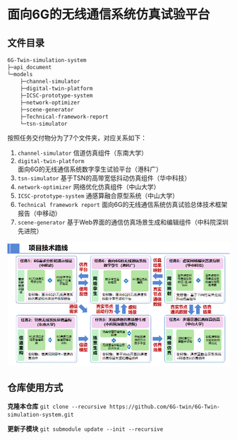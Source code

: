 # 面向6G的无线通信系统仿真试验平台​

## 文件目录

```
6G-Twin-simulation-system
├─api_document
└─models
    ├─channel-simulator
    ├─digital-twin-platform
    ├─ICSC-prototype-system
    ├─network-optimizer
    ├─scene-generator
    ├─Technical-framework-report
    └─tsn-simulator
```

按照任务交付物分为了7个文件夹，对应关系如下：

1. `channel-simulator` 信道仿真组件​（东南大学）
2. `digital-twin-platform` 面向6G的无线通信系统数字孪生试验平台（港科广）
3. `tsn-simulator` 基于TSN的高带宽低抖动仿真组件（华中科技）
4. `network-optimizer` 网络优化仿真组件​（中山大学）
5. `​​ICSC-prototype-system` 通感算融合原型系统（中山大学）
6. `Technical framework report` 面向6G的无线通信系统仿真试验总体技术框架报告（中移动）
7. `scene-generator` 基于Web界面的通信仿真场景生成和编辑组件（中科院深圳先进院）

![](https://github.com/6G-twin/6G-Twin-simulation-system/blob/main/plot.png)

## 仓库使用方式

**克隆本仓库** `git clone --recursive https://github.com/6G-twin/6G-Twin-simulation-system.git`

**更新子模块** `git submodule update --init --recursive`